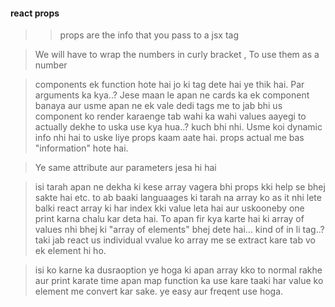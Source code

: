 #### react props
>> props are the info that you pass to a jsx tag

> We will have to wrap the numbers in curly bracket , To use them as a number

> components ek function hote hai jo ki tag dete hai ye thik hai. Par arguments ka kya..? Jese maan le apan ne cards ka ek component banaya aur usme apan ne ek vale dedi tags me to jab bhi us component ko render karaenge tab wahi ka wahi values aayegi to actually dekhe to uska use kya hua..? kuch bhi nhi. Usme koi dynamic info nhi hai to uske liye props kaam aate hai. props actual me bas "information" hote hai.

> Ye same attribute aur parameters jesa hi hai 

> isi tarah apan ne dekha ki kese array vagera bhi props kki help se bhej sakte  hai etc. to ab baaki languaages ki tarah na array ko as it nhi lete balki react array ki har index kki value leta hai aur uskooneby one print karna chalu kar deta hai. To apan fir kya karte hai ki array of values nhi bhej ki "array of elements" bhej dete hai... kind of in li tag..? taki jab react us individual vvalue ko array me se extract kare tab vo ek element hi ho. 

> isi ko karne ka dusraoption ye hoga ki apan array kko to normal rakhe aur print karate time apan map function ka use kare taaki har value ko element me convert kar sake. ye easy aur freqent use hoga. 


